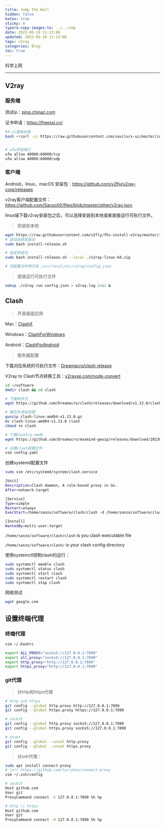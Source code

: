 ```yaml
---
title: Jump the Wall
hidden: false
katex: true
sticky: 0
typora-copy-images-to: ../../img
date: 2022-05-19 11:13:08
updated: 2022-05-19 11:13:08
tags: v2ray
categories: Blog
toc: true
---
```




科学上网

<!-- more -->

---



## V2ray



### 服务端

测试ip：[ping.chinaz.com](https://ping.chinaz.com)

证书申请：https://freessl.cn/

```bash
#X-ui面板安装
bash <(curl -Ls https://raw.githubusercontent.com/vaxilu/x-ui/master/install.sh)


# ufw开启端口
ufw allow 40000:60000/tcp
ufw allow 40000:60000/udp
```



### 客户端

Android，linux，macOS 安装包：https://github.com/v2fly/v2ray-core/releases

v2ray客户端配置文件：https://github.com/Sanzo00/files/blob/master/other/v2ray.json

linux端下载v2ray安装包之后，可以选择安装到本地或者直接运行可执行文件。

> 安装到本地

```bash
wget https://raw.githubusercontent.com/v2fly/fhs-install-v2ray/master/install-release.sh
# 自动选择安装包
sudo bash install-release.sh

# 指定安装包
sudo bash install-release.sh --local ./v2ray-linux-64.zip

# 将配置文件拷贝到 /usr/local/etc/v2ray/config.json
```



> 直接运行可执行文件

```bash
nohup ./v2ray run config.json > v2ray.log 2>&1 &
```



## Clash

> 开源桌面应用

Mac：[ClashX](https://github.com/yichengchen/clashX)

Windows：[ClashForWindows](https://github.com/Fndroid/clash_for_windows_pkg/releases)

Android：[ClashForAndroid](https://github.com/Kr328/ClashForAndroid)





> 服务器配置

下载对应系统的可执行文件：[Dreamacro/clash  release](https://github.com/Dreamacro/clash/releases)

V2ray to Clash节点转换工具：[v2rayse.com/node-convert](https://v2rayse.com/node-convert)



```bash
cd ~/software
mkdir clash && cd clash

# 下载软件包
wget https://github.com/Dreamacro/clash/releases/download/v1.13.0/clash-linux-amd64-v1.13.0.gz

# 解压并添加权限
gunzip clash-linux-amd64-v1.13.0.gz
mv clash-linux-amd64-v1.13.0 clash
chmod +x clash

# 下载Country.mmdb
wget https://github.com/Dreamacro/maxmind-geoip/releases/download/20230312/Country.mmdb

# 设置clash配置文件
vim config.yaml

```



创建systemd配置文件

```bash
sudo vim /etc/systemd/system/clash.service
```



```bash
[Unit]
Description=Clash daemon, A rule-based proxy in Go.
After=network.target

[Service]
Type=simple
Restart=always
ExecStart=/home/sanzo/software/clash/clash -d /home/sanzo/software/clash/

[Install]
WantedBy=multi-user.target
```

`/home/sanzo/software/clash/clash` is you clash executable file

`/home/sanzo/software/clash/` is your clash config directory



使用systemctl控制clash的运行：

```bash
sudo systemctl emable clash
sudo systemctl status clash
sudo systemctl start clash
sudo systemctl restart clash
sudo systemctl stop clash
```



网络测试

```bash
wget google.com
```











## 设置终端代理

### 终端代理

```bash
vim ~/.bashrc

export ALL_PROXY="socks5://127.0.0.1:7890"
export all_proxy="socks5://127.0.0.1:7890"
export http_proxy="http://127.0.0.1:7890"
export https_proxy="http://127.0.0.1:7890"
```



### git代理

> 对http和https代理

```bash
# http and https
git config --global http.proxy http://127.0.0.1:7890
git config --global https.proxy https://127.0.0.1:7890

# socks5
git config --global http.proxy socks5://127.0.0.1:7890
git config --global https.proxy socks5://127.0.0.1:7890

# unset
git config --global --unset http.proxy
git config --global --unset https.proxy
```



> 对ssh代理：

```bash
sudo apt install connect-proxy
# (or) https://github.com/larryhou/connect-proxy
vim ~/.ssh/config

# socks5
Host github.com
User git
ProxyCommand connect -S 127.0.0.1:7890 %h %p

# http || https
Host github.com
User git
ProxyCommand connect -H 127.0.0.1:7890 %h %p
```





<!-- Q.E.D. -->
